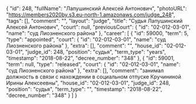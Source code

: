 {
    "id": 248,
    "fullName": "Лапушинский Алексей Антонович",
    "photoURL": "https://members2020by.s3.eu-north-1.amazonaws.com/judge_248",
    "tags": [],
    "comment": "",
    "layout": "judge",
    "title": "Судья Лапушинский Алексей Антонович",
    "court": null,
    "previousCourt": {
        "id": "02-012-03-01",
        "name": "суд Лиозненского района"
    },
    "career": [
        {
            "id": 59000,
            "term": 5,
            "type": "appointed",
            "court": {
                "id": "02-012-03-01",
                "name": "суд Лиозненского района"
            },
            "extra": [],
            "comment": "",
            "house_id": "02-012-03-01",
            "judge_id": 248,
            "position": "судья",
            "term_type": "years",
            "timestamp": "2018-08-22",
            "decree_number": "348"
        },
        {
            "id": 59001,
            "term": null,
            "type": "released",
            "court": {
                "id": "02-012-03-01",
                "name": "суд Лиозненского района"
            },
            "extra": [],
            "comment": "занимал должность в связи с нахождении в социальном отпуске Кручининой Ирины Алексеевны",
            "house_id": "02-012-03-01",
            "judge_id": 248,
            "position": "судья",
            "term_type": "",
            "timestamp": "2018-08-22",
            "decree_number": "348"
        }
    ]
}